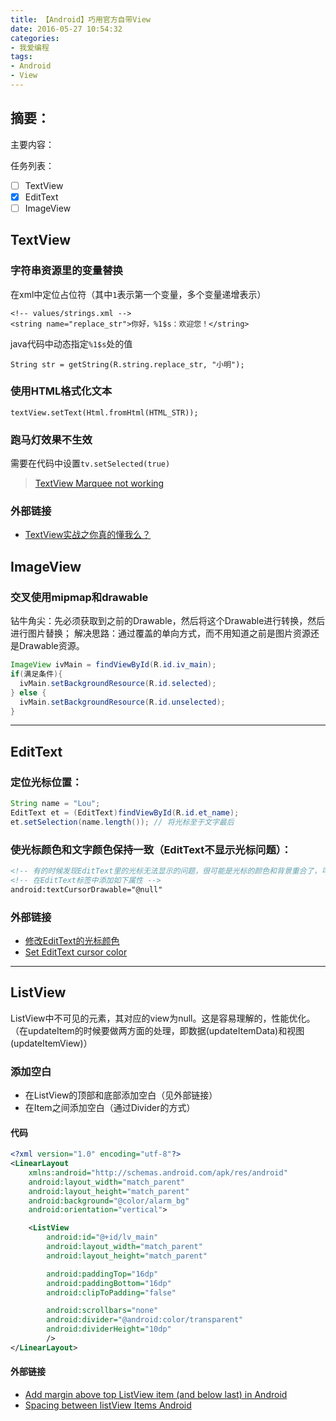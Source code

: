 ```yaml
---
title: 【Android】巧用官方自带View
date: 2016-05-27 10:54:32
categories:
- 我爱编程
tags:
- Android
- View
---
```


## 摘要：
主要内容：


任务列表：
- [ ] TextView
- [x] EditText
- [ ] ImageView

<!--more-->




## TextView
### 字符串资源里的变量替换
在xml中定位占位符（其中`1`表示第一个变量，多个变量递增表示）
```
<!-- values/strings.xml -->
<string name="replace_str">你好，%1$s：欢迎您！</string>
```

java代码中动态指定`%1$s`处的值
```
String str = getString(R.string.replace_str, "小明");
```

### 使用HTML格式化文本
```
textView.setText(Html.fromHtml(HTML_STR));
```

### 跑马灯效果不生效
需要在代码中设置`tv.setSelected(true)`
> [TextView Marquee not working](http://stackoverflow.com/questions/3332924/textview-marquee-not-working)


### 外部链接
- [TextView实战之你真的懂我么？](http://blog.csdn.net/sdkfjksf/article/details/51317204)


## ImageView
### 交叉使用mipmap和drawable
钻牛角尖：先必须获取到之前的Drawable，然后将这个Drawable进行转换，然后进行图片替换；
解决思路：通过覆盖的单向方式，而不用知道之前是图片资源还是Drawable资源。

``` java
ImageView ivMain = findViewById(R.id.iv_main);
if(满足条件){
  ivMain.setBackgroundResource(R.id.selected);
} else {
  ivMain.setBackgroundResource(R.id.unselected);
}
```








---

## EditText
### 定位光标位置：
``` java
String name = "Lou";
EditText et = (EditText)findViewById(R.id.et_name);
et.setSelection(name.length()); // 将光标至于文字最后
```

### 使光标颜色和文字颜色保持一致（EditText不显示光标问题）：
``` xml
<!-- 有的时候发现EditText里的光标无法显示的问题，很可能是光标的颜色和背景重合了，可以通过设置光标的颜色属性来让其显示 -->
<!-- 在EditText标签中添加如下属性 -->
android:textCursorDrawable="@null"
```

### 外部链接
- [修改EditText的光标颜色](http://www.jcodecraeer.com/a/anzhuokaifa/androidkaifa/2013/0216/858.html)
- [Set EditText cursor color](http://stackoverflow.com/questions/7238450/set-edittext-cursor-color)





---
## ListView
ListView中不可见的元素，其对应的view为null。这是容易理解的，性能优化。
（在updateItem的时候要做两方面的处理，即数据(updateItemData)和视图(updateItemView)）

### 添加空白
- 在ListView的顶部和底部添加空白（见外部链接）
- 在Item之间添加空白（通过Divider的方式）

#### 代码
``` xml
<?xml version="1.0" encoding="utf-8"?>
<LinearLayout
    xmlns:android="http://schemas.android.com/apk/res/android"
    android:layout_width="match_parent"
    android:layout_height="match_parent"
    android:background="@color/alarm_bg"
    android:orientation="vertical">

    <ListView
        android:id="@+id/lv_main"
        android:layout_width="match_parent"
        android:layout_height="match_parent"

        android:paddingTop="16dp"
        android:paddingBottom="16dp"
        android:clipToPadding="false"

        android:scrollbars="none"
        android:divider="@android:color/transparent"
        android:dividerHeight="10dp"
        />
</LinearLayout>
```

#### 外部链接
- [Add margin above top ListView item (and below last) in Android](http://stackoverflow.com/questions/6288167/add-margin-above-top-listview-item-and-below-last-in-android)
- [Spacing between listView Items Android](http://stackoverflow.com/questions/4984313/spacing-between-listview-items-android)

